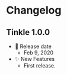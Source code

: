 # Changelog

## Tinkle 1.0.0

-   📅 Release date
    -   Feb 9, 2020
-   ✨ New Features
    -   First release.
